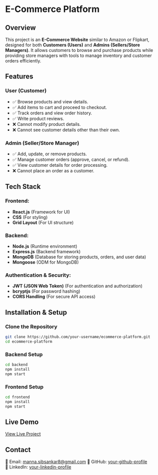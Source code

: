 # E-Commerce Platform

## Overview
This project is an **E-Commerce Website** similar to Amazon or Flipkart, designed for both **Customers (Users)** and **Admins (Sellers/Store Managers)**. It allows customers to browse and purchase products while providing store managers with tools to manage inventory and customer orders efficiently.

## Features

### User (Customer)
- ✅ Browse products and view details.
- ✅ Add items to cart and proceed to checkout.
- ✅ Track orders and view order history.
- ✅ Write product reviews.
- ❌ Cannot modify product details.
- ❌ Cannot see customer details other than their own.

### Admin (Seller/Store Manager)
- ✅ Add, update, or remove products.
- ✅ Manage customer orders (approve, cancel, or refund).
- ✅ View customer details for order processing.
- ❌ Cannot place an order as a customer.

## Tech Stack

### Frontend:
- **React.js** (Framework for UI)
- **CSS** (For styling)
- **Grid Layout** (For UI structure)

### Backend:
- **Node.js** (Runtime environment)
- **Express.js** (Backend framework)
- **MongoDB** (Database for storing products, orders, and user data)
- **Mongoose** (ODM for MongoDB)

### Authentication & Security:
- **JWT (JSON Web Token)** (For authentication and authorization)
- **bcryptjs** (For password hashing)
- **CORS Handling** (For secure API access)

## Installation & Setup

### Clone the Repository
```sh
git clone https://github.com/your-username/ecommerce-platform.git
cd ecommerce-platform
```

### Backend Setup
```sh
cd backend
npm install
npm start
```

### Frontend Setup
```sh
cd frontend
npm install
npm start
```

## Live Demo
[View Live Project](https://electronic-commerce-platform.netlify.app/)

## Contact
📧 Email: manna.sibsankar8@gmail.com 
🔗 GitHub: [your-github-profile](https://github.com/your-username)  
🔗 LinkedIn: [your-linkedin-profile](https://linkedin.com/in/your-profile)

